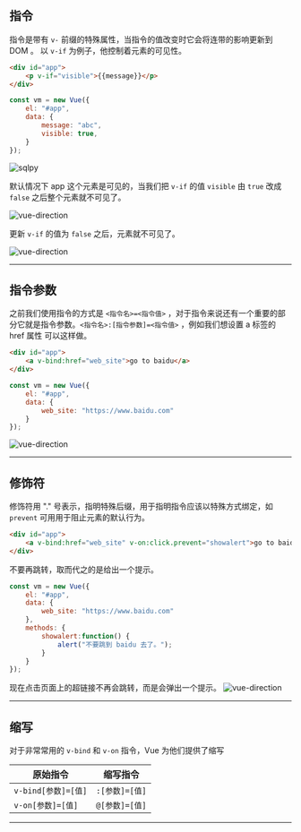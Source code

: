 ## 指令

指令是带有 `v-` 前缀的特殊属性，当指令的值改变时它会将连带的影响更新到 DOM 。 以 `v-if` 为例子，他控制着元素的可见性。

```html
<div id="app">
    <p v-if="visible">{{message}}</p>
</div>
```
```js
const vm = new Vue({
    el: "#app",
    data: {
        message: "abc",
        visible: true,
    }
});
```

![sqlpy](static/2020-22/sqlpy-0610-npm.jpg)

默认情况下 app 这个元素是可见的，当我们把 `v-if` 的值 `visible` 由 `true` 改成 `false` 之后整个元素就不可见了。

![vue-direction](static/2021-01/vue-direction-01.jpeg)

更新 `v-if` 的值为 `false` 之后，元素就不可见了。

![vue-direction](static/2021-01/vue-direction-02.jpeg)

---


## 指令参数
之前我们使用指令的方式是 `<指令名>=<指令值>` ，对于指令来说还有一个重要的部分它就是指令参数。`<指令名>:[指令参数]=<指令值>` ，例如我们想设置 a 标签的 href 属性
可以这样做。
```html
<div id="app">
    <a v-bind:href="web_site">go to baidu</a>
</div>
```
```js
const vm = new Vue({
    el: "#app",
    data: {
        web_site: "https://www.baidu.com"
    }
});
```
![vue-direction](static/2021-01/vue-direction-03.jpeg)


---

## 修饰符
修饰符用 "." 号表示，指明特殊后缀，用于指明指令应该以特殊方式绑定，如 `prevent` 可用用于阻止元素的默认行为。
```html
<div id="app">
    <a v-bind:href="web_site" v-on:click.prevent="showalert">go to baidu</a>
</div>
```
不要再跳转，取而代之的是给出一个提示。
```js
const vm = new Vue({
    el: "#app",
    data: {
        web_site: "https://www.baidu.com"
    },
    methods: {
        showalert:function() {
            alert("不要跳到 baidu 去了。");
        }
    }
});
```
现在点击页面上的超链接不再会跳转，而是会弹出一个提示。
![vue-direction](static/2021-01/vue-direction-04.jpeg)

---

## 缩写
对于非常常用的 `v-bind` 和 `v-on` 指令，Vue 为他们提供了缩写

|**原始指令**|**缩写指令**|
|-----------|-----------|
|`v-bind[参数]=[值]`   | `:[参数]=[值]` |
|`v-on[参数]=[值]`     | `@[参数]=[值]` |


---
